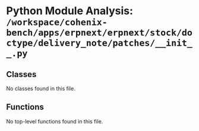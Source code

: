 # Python Module Analysis: `/workspace/cohenix-bench/apps/erpnext/erpnext/stock/doctype/delivery_note/patches/__init__.py`

## Classes

No classes found in this file.


## Functions

No top-level functions found in this file.

